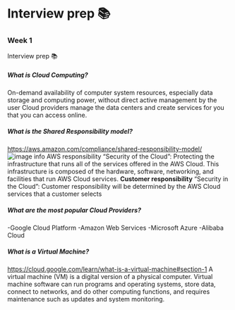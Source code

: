 # Interview prep 📚

### Week 1
Interview prep 📚

##### What is Cloud Computing?
On-demand availability of computer system resources, especially data storage and computing power, without direct active management by the user
Cloud providers manage the data centers and create services for you that you can access online.

##### What is the Shared Responsibility model?
https://aws.amazon.com/compliance/shared-responsibility-model/
![image info](https://d1.awsstatic.com/security-center/Shared_Responsibility_Model_V2.59d1eccec334b366627e9295b304202faf7b899b.jpg)
AWS responsibility “Security of the Cloud”: Protecting the infrastructure that runs all of the services offered in the AWS Cloud. This infrastructure is composed of the hardware, software, networking, and facilities that run AWS Cloud services.
<b>Customer responsibility</b> “Security in the Cloud”: Customer responsibility will be determined by the AWS Cloud services that a customer selects


##### What are the most popular Cloud Providers?
-Google Cloud Platform
-Amazon Web Services
-Microsoft Azure
-Alibaba Cloud

##### What is a Virtual Machine?
https://cloud.google.com/learn/what-is-a-virtual-machine#section-1
A virtual machine (VM) is a digital version of a physical computer. Virtual machine software can run programs and operating systems, store data, connect to networks, and do other computing functions, and requires maintenance such as updates and system monitoring. 
